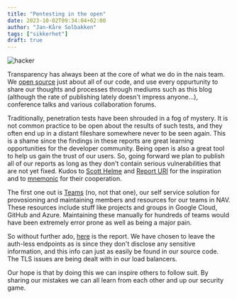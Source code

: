 ```yaml
---
title: "Pentesting in the open"
date: 2023-10-02T09:34:04+02:00
author: "Jan-Kåre Solbakken"
tags: ["sikkerhet"]
draft: true
---
```


![hacker](/blog/images/hacker.jpg) 

Transparency has always been at the core of what we do in the nais team. We [open source](https://github.com/nais) just about all of our code, and use every oppurtunity to share our thoughts and processes through mediums such as this blog (although the rate of publishing lately doesn't impress anyone...), conference talks and various collaboration forums. 

Traditionally, penetration tests have been shrouded in a fog of mystery. It is not common practice to be open about the results of such tests, and they often end up in a distant fileshare somewhere never to be seen again. This is a shame since the findings in these reports are great learning opportunities for the developer community. Being open is also a great tool to help us gain the trust of our users. So, going forward we plan to publish all of our reports as long as they don't contain serious vulnerabilities that are not yet fixed. Kudos to [Scott Helme](https://www.linkedin.com/in/scotthelme/) and [Report URI](https://scotthelme.co.uk/report-uri-penetration-test-2020/) for the inspiration and to [mnemonic](https://www.mnemonic.io/) for their cooperation.

The first one out is [Teams](https://github.com/nais/teams-backend) (no, not that one), our self service solution for provosioning and maintaining members and resources for our teams in NAV. These resources include stuff like projects and groups in Google Cloud, GitHub and Azure. Maintaining these manually for hundreds of teams would have been extremely error prone as well as being a major pain. 

So without further ado, [here](https://nais.io) is the report. We have chosen to leave the auth-less endpoints as is since they don't disclose any sensitive information, and this info can just as easily be found in our source code. The TLS issues are being dealt with in our load balancers. 

Our hope is that by doing this we can inspire others to follow suit. By sharing our mistakes we can all learn from each other and up our security game.